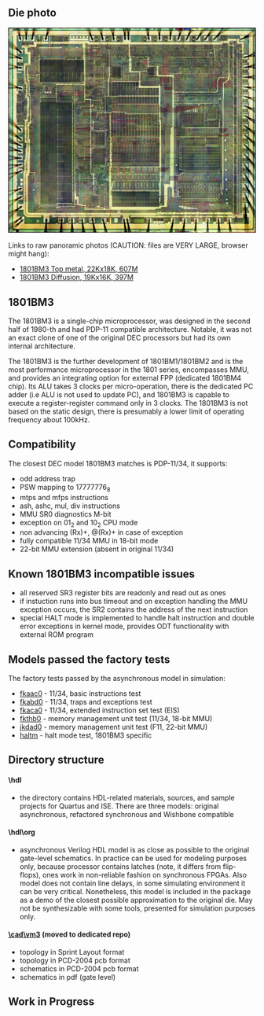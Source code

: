 ## Die photo

![Die photo](/vm3/img/vm3a.jpg)

Links to raw panoramic photos (CAUTION: files are VERY LARGE, browser might hang):
- [1801BM3 Top metal, 22Kx18K, 607M](http://www.1801bm1.com/files/retro/1801/images/vm3a-met.jpg)
- [1801BM3 Diffusion, 19Kx16K, 397M](http://www.1801bm1.com/files/retro/1801/images/vm3a-dif.jpg)

## 1801BM3
The 1801BM3 is a single-chip microprocessor, was designed in the second half of 1980-th
and had PDP-11 compatible architecture. Notable, it was not an exact clone of one
of the original DEC processors but had its own internal architecture.

The 1801BM3 is the further development of 1801BM1/1801BM2 and is the most performance
microprocessor in the 1801 series, encompasses MMU, and provides an integrating option
for external FPP (dedicated 1801BM4 chip). Its ALU takes 3 clocks per micro-operation,
there is the dedicated PC adder (i.e ALU is not used to update PC), and 1801BM3 is capable
to execute a register-register command only in 3 clocks. The 1801BM3 is not based
on the static design, there is presumably a lower limit of operating frequency about 100kHz.

## Compatibility
The closest DEC model 1801BM3 matches is PDP-11/34, it supports:

- odd address trap
- PSW mapping to 17777776<sub>8</sub>
- mtps and mfps instructions
- ash, ashc, mul, div instructions
- MMU SR0 diagnostics M-bit
- exception on 01<sub>2</sub> and 10<sub>2</sub> CPU mode
- non advancing (Rx)+, @(Rx)+ in case of exception
- fully compatible 11/34 MMU in 18-bit mode
- 22-bit MMU extension (absent in original 11/34)

## Known 1801BM3 incompatible issues
- all reserved SR3 register bits are readonly and read out as ones
- if instuction runs into bus timeout and on exception handling the MMU exception
  occurs, the SR2 contains the address of the next instruction
- special HALT mode is implemented to handle halt instruction and double error
  exceptions in kernel mode, provides ODT functionality with external ROM program

## Models passed the factory tests
The factory tests passed by the asynchronous model in simulation:

- [fkaac0](/vm3/tst/org/fkaac0.mac) - 11/34, basic instructions test
- [fkabd0](/vm3/tst/org/fkabd0.mac) - 11/34, traps and exceptions test
- [fkaca0](/vm3/tst/org/fkaca0.mac) - 11/34, extended instruction set test (EIS)
- [fkthb0](/vm3/tst/org/fkthb0.mac) - memory management unit test (11/34, 18-bit MMU)
- [jkdad0](/vm3/tst/org/jkdad0.mac) - memory management unit test (F11, 22-bit MMU)
- [haltm](/vm3/tst/org/haltm.mac) - halt mode test, 1801BM3 specific

## Directory structure
#### \hdl
- the directory contains HDL-related materials, sources, and sample projects for Quartus and ISE.
There are three models: original asynchronous, refactored synchronous and Wishbone compatible

#### \hdl\org
- asynchronous Verilog HDL model is as close as possible to the original gate-level schematics.
In practice can be used for modeling purposes only, because processor contains latches (note,
it differs from flip-flops), ones work in non-reliable fashion on synchronous FPGAs. Also model
does not contain line delays, in some simulating environment it can be very critical. Nonetheless,
this model is included in the package as a demo of the closest possible approximation to the original die.
May not be synthesizable with some tools, presented for simulation purposes only.

#### [\cad\vm3](https://github.com/1801BM1/cad11/tree/master/vm3) (moved to dedicated repo)
- topology in Sprint Layout format
- topology in PCD-2004 pcb format
- schematics in PCD-2004 pcb format
- schematics in pdf (gate level)

## Work in Progress

	